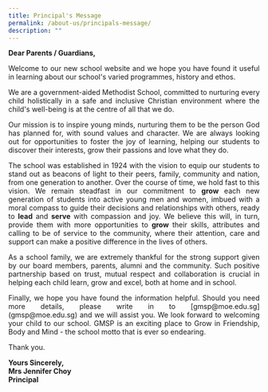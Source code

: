 ```yaml
---
title: Principal's Message
permalink: /about-us/principals-message/
description: ""
---
```

**Dear Parents / Guardians,**

<p style="text-align: justify;">Welcome to&nbsp;our new school website and we hope you have found it useful in learning about our school's varied programmes, history and ethos.  
  
</p><p style="text-align: justify;">We are a government-aided Methodist School, committed to nurturing every child holistically in a safe and inclusive Christian environment where the child's well-being is at the centre of all that we do.  
  
</p><p style="text-align: justify;">Our mission is to inspire young minds, nurturing them to be the person God has planned for, with sound values and character. We are always looking out for opportunities to foster the joy of learning, helping our students to discover their interests, grow their passions and love what they do.  
  
</p><p style="text-align: justify;">The school was established in 1924 with the vision to equip our students to stand out as beacons of light to their peers, family, community and nation, from one generation to another. Over the course of time, we hold fast to this vision. We remain steadfast in our commitment to&nbsp;<b>grow</b>&nbsp;each new generation of students into active young men and women, imbued with a moral compass to guide their decisions and relationships with others, ready to&nbsp;<b>lead</b>&nbsp;and&nbsp;<b>serve</b>&nbsp;with compassion and joy. We believe this will, in turn, provide them with more opportunities to&nbsp;<b>grow</b>&nbsp;their skills, attributes and calling to be of service to the community, where their attention, care and support can make a positive difference in the lives of others.  
  
</p><p style="text-align: justify;">As a school family, we are extremely thankful for the strong support given by our board members, parents, alumni and the community. Such positive partnership based on trust, mutual respect and collaboration is crucial in helping each child learn, grow and excel, both at home and in school.  
  
</p><p style="text-align: justify;">Finally, we hope you have found the information helpful. Should you need more details, please write in to&nbsp;[gmsp@moe.edu.sg](gmsp@moe.edu.sg)&nbsp;and we will assist you. We look forward to welcoming your child to our school. GMSP is an exciting place to Grow in Friendship, Body and Mind - the school motto that is ever so endearing.  <br>
  
Thank you.  <br>

**Yours Sincerely,**<br>
  **Mrs Jennifer Choy** <br>
**Principal**</p>